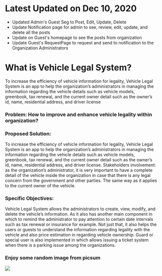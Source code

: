 # Latest Updated on Dec 10, 2020

- Updated Admin's Guest Seg to Post, Edit, Update, Delete
- Update Notification page for admin to see, review, edit, update, and delete all the posts
- Update on Guest's homepage to see the posts from organization
- Update Guest's RequestPage to request and send to notification to the Organization Administrators

# What is Vehicle Legal System?

To increase the efficiency of vehicle information for legality, Vehicle Legal
System is an app to help the organization’s administrators in managing the information regarding
the vehicle details such as vehicle models, greenbook, tax renewal, and the current owner detail
such as the owner’s id, name, residential address, and driver license

### Problem: How to improve and enhance vehicle legality within organization?

### Proposed Solution:

To increase the efficiency of vehicle information for legality, Vehicle Legal
System is an app to help the organization’s administrators in managing the information regarding
the vehicle details such as vehicle models, greenbook, tax renewal, and the current owner detail
such as the owner’s id, name, residential address, and driver license.
Stakeholders involvement: as the organization’s administrator, it is very important to have a
complete detail of the vehicle inside the organization in case that there is any legal concern from
the government and other parties. The same way as it applies to the current owner of the vehicle.

### Specific Objectives:

Vehicle Legal System allows the administrators to create, view,
modify, and delete the vehicle’s information. As it also has another main component in which to
remind the administrator to pay attention to certain date intervals such as tax renewal or
insurance for example. Not just that, it also helps the users or guests to understand the
information regarding legality with the vehicle and also price estimation in regarding vehicle
ownership. Guard or special user is also implemented in which allows issuing a ticket system
when there is a parking issue among the organizations.

### Enjoy some random image from picsum

 <img src="https://picsum.photos/seed/picsum/536/354" />
